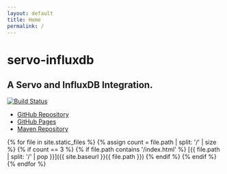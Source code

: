 ```yaml
---
layout: default
title: Home
permalink: /
---
```

# servo-influxdb

## A Servo and InfluxDB Integration.

[![Build Status](https://travis-ci.org/PolymathicCoder/servo-influxdb.svg?branch=master)](https://travis-ci.org/PolymathicCoder/servo-influxdb)

* [GitHub Repository](https://github.com/PolymathicCoder/servo-influxdb)
* [GitHub Pages](https://PolymathicCoder.github.io/servo-influxdb)
* [Maven Repository](https://raw.github.com/PolymathicCoder/servo-influxdbt/mvn-repo/)

{% for file in site.static_files %}
{% assign count = file.path | split: '/' | size %}
{% if count == 3 %}
{% if file.path contains '/index.html' %}
[{{ file.path | split: '/' | pop }}]({{ site.baseurl }}{{ file.path }})
{% endif %}
{% endif %}
{% endfor %}

